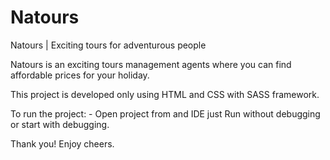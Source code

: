 # Natours
Natours | Exciting tours for adventurous people


Natours is an exciting tours management agents where you can find affordable prices for your holiday. 

This project is developed only using HTML and CSS with SASS framework. 

To run the project: - 
Open project from and IDE 
just Run without debugging or start with debugging. 

Thank you! 
Enjoy cheers. 

